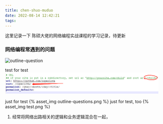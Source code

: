 ```yaml
---
title: chen-shuo-muduo
date: 2022-08-14 12:42:21
tags:
---
```


这里记录一下 陈硕大佬的网络编程实战课程的学习记录，待更新

### 网络编程常遇到的问题
![outline-question](chen-shuo-muduo/outline-questions.png)

test for test
![](chen-shuo-muduo/test.png)


just for test
{% asset_img outline-questions.png %}
just for test, too
{% asset_img test.png %}

1. 经常将网络出路相关的逻辑和业务逻辑混合在一起，
